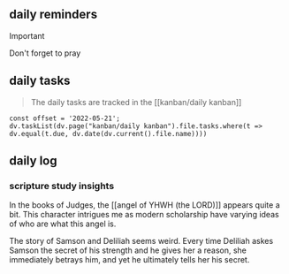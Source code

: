 ## daily reminders
> [!IMPORTANT]
> Don't forget to pray

## daily tasks

> The daily tasks are tracked in the [[kanban/daily kanban]]

```dataviewjs
const offset = '2022-05-21';
dv.taskList(dv.page("kanban/daily kanban").file.tasks.where(t => dv.equal(t.due, dv.date(dv.current().file.name))))
```

## daily log

### scripture study insights
In the books of Judges, the [[angel of YHWH (the LORD)]] appears quite a bit.  This character intrigues me as modern scholarship have varying ideas of who are what this angel is.

The story of Samson and Deliliah seems weird. Every time Deliliah askes Samson the secret of his strength and he gives her a reason, she immediately betrays him, and yet he ultimately tells her his secret.